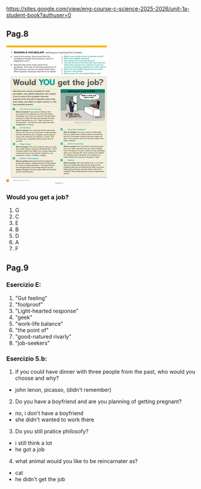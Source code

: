 https://sites.google.com/view/eng-course-c-science-2025-2026/unit-1a-student-book?authuser=0

## Pag.8

!["Immagine"](img/2025-2026_-_UNIT_1A_STUDENT_BOOK.png)

### Would you get a job?

1. G
2. C
3. E
4. B
5. D
6. A
7. F

## Pag.9

### Esercizio E:

1. "Gut feeling"
2. "foolproof"
3. "Light-hearted response"
4. "geek"
5. "work-life balance"
6. "the point of"
7. "good-natured rivarly"
8. "job-seekers"

### Esercizio 5.b:

1. if you could have dinner with three people from the past, who would you choose and why?

- john lenon, picasso, (didn't remember)

2. Do you have a boyfriend and are you planning of getting pregnant?

- no, i don't have a boyfriend
- she didn't wanted to work there

3. Do you still pratice philosofy?

- i still think a lot
- he got a job

4. what animal would you like to be reincarnater as?

- cat
- he didn't get the job
